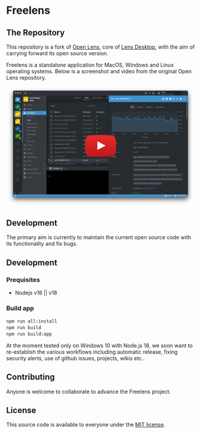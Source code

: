 # Freelens

## The Repository

This repository is a fork of [Open Lens](https://github.com/lensapp/lens/tree/master), core of [Lens Desktop](https://k8slens.dev), with the aim of carrying forward its open source version.

Freelens is a standalone application for MacOS, Windows and Linux operating systems.
Below is a screenshot and video from the original Open Lens repository.

[![Screenshot](.github/screenshot.png)](https://www.youtube.com/watch?v=eeDwdVXattc)

## Development

The primary aim is currently to maintain the current open source code with its functionality and fix bugs.

## Development

### Prequisites

* Nodejs v16 || v18

### Build app

```sh
npm run all:install
npm run build
npm run build:app
```

At the moment tested only on Windows 10 with Node.js 18, we soon want to re-establish the various workflows including automatic release, fixing security alerts, use of github issues, projects, wikis etc..

## Contributing

Anyone is welcome to collaborate to advance the Freelens project.

## License

This source code is available to everyone under the [MIT license](./LICENSE).
